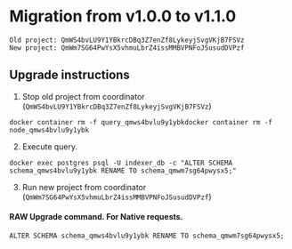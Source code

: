 # Migration from v1.0.0 to v1.1.0
```
Old project: QmWS4bvLU9Y1YBkrcDBq3Z7enZf8LykeyjSvgVKjB7FSVz
New project: QmWm7SG64PwYsX5vhmuLbrZ4issMMBVPNFoJSusudDVPzf
```


## Upgrade instructions
 1) Stop old project from coordinator (`QmWS4bvLU9Y1YBkrcDBq3Z7enZf8LykeyjSvgVKjB7FSVz`)

```
docker container rm -f query_qmws4bvlu9y1ybkdocker container rm -f node_qmws4bvlu9y1ybk
```

 2) Execute query.

```
docker exec postgres psql -U indexer_db -c "ALTER SCHEMA schema_qmws4bvlu9y1ybk RENAME TO schema_qmwm7sg64pwysx5;"

```

 3) Run new project from coordinator (`QmWm7SG64PwYsX5vhmuLbrZ4issMMBVPNFoJSusudDVPzf`)

#### RAW Upgrade command. For Native requests.
`ALTER SCHEMA schema_qmws4bvlu9y1ybk RENAME TO schema_qmwm7sg64pwysx5;`
